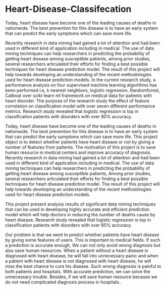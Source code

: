# Heart-Disease-Classifecation
Today, heart disease have become one of the leading causes of deaths in nationwide. The best prevention for this disease is to have an early system that can predict the early symptoms which can save more life. 

Recently research in data mining had gained a lot of attention and had been used in different kind of application including in medical. The use of data mining techniques can help researchers in predicting the probability of getting heart disease among susceptible patients, among prior studies, several researchers articulated their efforts for finding a best possible techniques for heart disease prediction model. The result of this project will help towards developing an understanding of the recent methodologies used for heart disease prediction models. 
In the current research study, a performance analysis on four supervised machine learning algorithms has been performed i.e, k nearest neighbors, logistic regression, Randomforest, Catboat over sciki-learn ml framework on medical data for patients with heart disorder. The purpose of the research study the effect of feature correlation on classification model with over seven different performance metrics. Research study revealed that logistic regression is top in classification patients with disorders with over 80% accuracy.


Today, heart disease have become one of the leading causes of deaths in nationwide. The best prevention for this disease is to have an early system that can predict the early symptoms which can save more life. 
This project object is to detect whether patients have heart disease or not by giving a number of features from patients. The motivation of this project is to save human resource in medical centers and improve accuracy of diagnosis.
Recently research in data mining had gained a lot of attention and had been used in different kind of application including in medical. The use of data mining techniques can help researchers in predicting the probability of getting heart disease among susceptible patients, Among prior studies, several researchers articulated their efforts for finding a best possible techniques for heart disease prediction model. The result of this project will help towards developing an understanding of the recent methodologies used for heart disease prediction models. 

This project present analysis results of significant data mining techniques that can be used in developing highly accurate and efficient prediction model which will help doctors in reducing the number of deaths cause by heart disease.
Research study revealed that logistic regression is top in classification patients with disorders with over 85% accuracy.

Our problem is that we went to predict whether patients have heart disease by giving some features of users. This is important to medical fields. If such a prediction is accurate enough, We can not only avoid wrong diagnosis but also save human resources. When a patient without a heart disease is diagnosed with heart disease, he will fall into unnecessary panic and when a patient with heart disease is not diagnosed with heart disease, he will miss the best chance to cure his disease. Such wrong diagnosis is painful to both patients and hospitals. 
With accurate prediction, we can solve the unnecessary trouble. Besides, if we will save human resource because we do not need complicated diagnosis process in hospitals..

